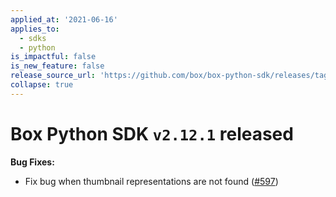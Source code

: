 ```yaml
---
applied_at: '2021-06-16'
applies_to:
  - sdks
  - python
is_impactful: false
is_new_feature: false
release_source_url: 'https://github.com/box/box-python-sdk/releases/tag/v2.12.1'
collapse: true
---
```


# Box Python SDK `v2.12.1` released

**Bug Fixes:**

* Fix bug when thumbnail representations are not found ([#597][1])

[1]: https://github.com/box/box-python-sdk/pull/597

